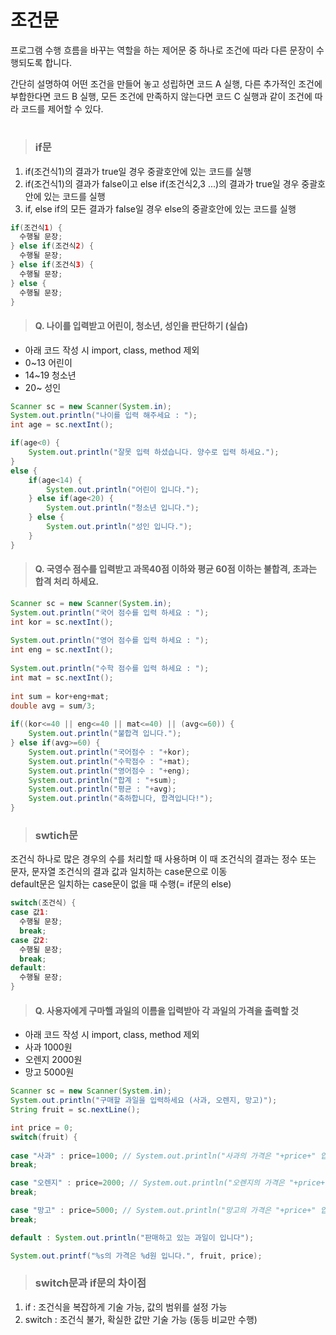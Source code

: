 # 조건문
프로그램 수행 흐름을 바꾸는 역할을 하는 제어문 중 하나로 조건에 따라 다른 문장이 수행되도록 합니다.   
   
간단히 설명하여 어떤 조건을 만들어 놓고 성립하면 코드 A 실행, 다른 추가적인 조건에 부합한다면 코드 B 실행, 모든 조건에 만족하지 않는다면 코드 C 실행과 같이 조건에 따라 코드를 제어할 수 있다.   
#
> ### if문
1. if(조건식1)의 결과가 true일 경우 중괄호안에 있는 코드를 실행   
2. if(조건식1)의 결과가 false이고 else if(조건식2,3 ...)의 결과가 true일 경우 중괄호안에 있는 코드를 실행   
3. if, else if의 모든 결과가 false일 경우 else의 중괄호안에 있는 코드를 실행   
   
```java
if(조건식1) {
  수행될 문장;
} else if(조건식2) {
  수행될 문장;
} else if(조건식3) {
  수행될 문장;
} else {
  수행될 문장;
}
```
   
> #### Q. 나이를 입력받고 어린이, 청소년, 성인을 판단하기 (실습)
* 아래 코드 작성 시 import, class, method 제외
* 0~13 어린이
* 14~19 청소년
* 20~ 성인
```java
Scanner sc = new Scanner(System.in);
System.out.println("나이를 입력 해주세요 : ");
int age = sc.nextInt();

if(age<0) {
	System.out.println("잘못 입력 하셨습니다. 양수로 입력 하세요.");
}
else {
	if(age<14) {
		System.out.println("어린이 입니다.");
	} else if(age<20) {
		System.out.println("청소년 입니다.");
	} else {
		System.out.println("성인 입니다.");
	}
}
```

> #### Q. 국영수 점수를 입력받고 과목40점 이하와 평균 60점 이하는 불합격, 초과는 합격 처리 하세요.
```java
Scanner sc = new Scanner(System.in);
System.out.println("국어 점수를 입력 하세요 : ");
int kor = sc.nextInt();
	
System.out.println("영어 점수를 입력 하세요 : ");
int eng = sc.nextInt();
	
System.out.println("수학 점수를 입력 하세요 : ");
int mat = sc.nextInt();
	
int sum = kor+eng+mat;
double avg = sum/3;
	
if((kor<=40 || eng<=40 || mat<=40) || (avg<=60)) {
	System.out.println("불합격 입니다.");
} else if(avg>=60) {
	System.out.println("국어점수 : "+kor);
	System.out.println("수학점수 : "+mat);
	System.out.println("영어점수 : "+eng);
	System.out.println("합계 : "+sum);
	System.out.println("평균 : "+avg);
	System.out.println("축하합니다, 합격입니다!");
} 
```


> ### swtich문
조건식 하나로 많은 경우의 수를 처리할 때 사용하며 이 때 조건식의 결과는 정수 또는 문자, 문자열 조건식의 결과 값과 일치하는 case문으로 이동   
default문은 일치하는 case문이 없을 때 수행(= if문의 else)
```java
switch(조건식) {
case 값1:
  수행될 문장;
  break;
case 값2:
  수행될 문장;
  break;
default:
  수행될 문장;
}
```
> #### Q. 사용자에게 구마핼 과일의 이름을 입력받아 각 과일의 가격을 출력할 것
* 아래 코드 작성 시 import, class, method 제외
* 사과 1000원
* 오렌지 2000원
* 망고 5000원

```java
Scanner sc = new Scanner(System.in);
System.out.println("구매할 과일을 입력하세요 (사과, 오렌지, 망고)");
String fruit = sc.nextLine();

int price = 0;
switch(fruit) {
		
case "사과" : price=1000; // System.out.println("사과의 가격은 "+price+" 입니다.");
break;

case "오렌지" : price=2000; // System.out.println("오렌지의 가격은 "+price+" 입니다.");
break;

case "망고" : price=5000; // System.out.println("망고의 가격은 "+price+" 입니다.");
break;

default : System.out.println("판매하고 있는 과일이 입니다");

System.out.printf("%s의 가격은 %d원 입니다.", fruit, price);
```

> ### switch문과 if문의 차이점
1. if : 조건식을 복잡하게 기술 가능, 값의 범위를 설정 가능
2. switch : 조건식 불가, 확실한 값만 기술 가능 (동등 비교만 수행)

